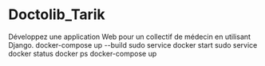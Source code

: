 # Doctolib_Tarik
Développez une application Web pour un collectif de médecin en utilisant Django.
docker-compose up --build
sudo service docker start
sudo service docker status
 docker ps
 docker-compose up
